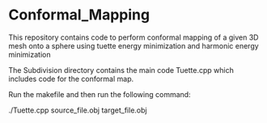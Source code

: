 # Conformal_Mapping
This repository contains code to perform conformal mapping of a given 3D mesh onto a sphere 
using tuette energy minimization and harmonic energy minimization

The Subdivision directory contains the main code Tuette.cpp which includes code for the conformal map.

Run the makefile and then run the following command:

./Tuette.cpp source_file.obj target_file.obj

